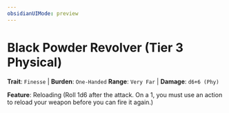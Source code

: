 ```yaml
---
obsidianUIMode: preview
---
```

# Black Powder Revolver (Tier 3 Physical)

**Trait**: `Finesse` | **Burden**: `One-Handed`
**Range**: `Very Far` | **Damage**: `d6+6 (Phy)`

**Feature**: Reloading (Roll 1d6 after the attack. On a 1, you must use an action to reload your weapon before you can fire it again.)
